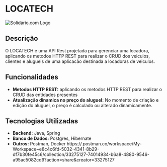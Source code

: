 # LOCATECH
![Solidário.com Logo]([https://via.placeholder.com/150](https://www.canva.com/design/DAGDtVg2D7k/JBPZSjbIb8UT0Wfz9wwnUw/edit))

## Descrição

O LOCATECH é uma API Rest projetada para gerenciar uma locadora, aplicando os metodos HTTP REST para realizar o CRUD dos veiculos, clientes e alugueis de uma aplicacão destinada a locadoras de veiculos.

## Funcionalidades

- **Metodos HTTP REST:** aplicando os metodos HTTP REST para realizar o CRUD das entidades presentes
- **Atualização dinamica no preço do aluguel:** No momento de criação e edição do aluguel, o preço é calculado ou alterado dinamicamente. 

## Tecnologias Utilizadas

- **Backend:** Java, Spring
- **Banco de Dados:** Postgres, Hibernate
- **Outros:** Postman, Docker
  https://.postman.co/workspace/My-Workspace~e8c4c6fd-5032-4341-8b29-df7b30fe45c6/collection/33275127-74014934-b6a8-4880-9546-a95ac5082cd9?action=share&creator=33275127
